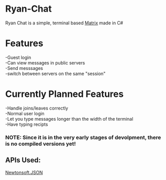 # Ryan-Chat
Ryan Chat is a simple, terminal based [Matrix](https://matrix.org) made in C#  

# Features  
-Guest login  
-Can view messages in public servers  
-Send messsages  
-switch between servers on the same "session"  

# Currently Planned Features  
-Handle joins/leaves correctly  
-Normal user login  
-Let you type messages longer than the width of the terminal  
-Have typing recipts  

### NOTE: Since it is in the very early stages of devolpment, there is no compiled versions yet!

## APIs Used:  
[Newtonsoft.JSON](https://www.newtonsoft.com/json)
